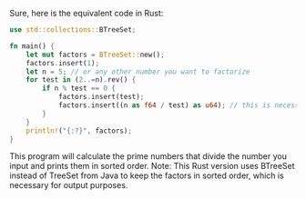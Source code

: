 Sure, here is the equivalent code in Rust:

```rust
use std::collections::BTreeSet;

fn main() {
    let mut factors = BTreeSet::new();
    factors.insert(1);
    let n = 5; // or any other number you want to factorize
    for test in (2..=n).rev() {
        if n % test == 0 {
            factors.insert(test);
            factors.insert((n as f64 / test) as u64); // this is necessary because we are working with unsigned integers
        }
    }
    println!("{:?}", factors);
}
```
This program will calculate the prime numbers that divide the number you input and prints them in sorted order.
Note: This Rust version uses BTreeSet instead of TreeSet from Java to keep the factors in sorted order, which is necessary for output purposes.
